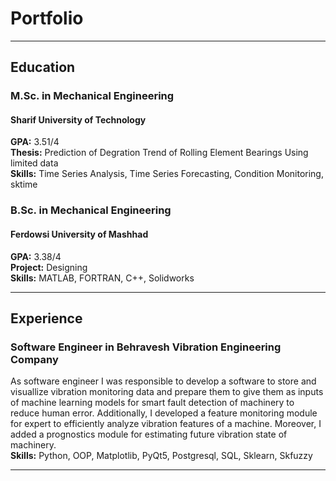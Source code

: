 # Portfolio  

___
## Education  
### M.Sc. in Mechanical Engineering  
#### Sharif University of Technology 
**GPA:** 3.51/4  
**Thesis:** Prediction of Degration Trend of Rolling Element Bearings Using limited data  
**Skills:** Time Series Analysis, Time Series Forecasting, Condition Monitoring, sktime  


### B.Sc. in Mechanical Engineering  
#### Ferdowsi University of Mashhad
**GPA:** 3.38/4  
**Project:** Designing  
**Skills:** MATLAB, FORTRAN, C++, Solidworks  

___
## Experience  
### Software Engineer in Behravesh Vibration Engineering Company  
As software engineer I was responsible to develop a software to store and visuallize vibration monitoring data and prepare them to give them as inputs of machine learning models for smart fault detection of machinery to reduce human error. Additionally, I developed a feature monitoring module for expert to efficiently analyze vibration features of a machine. Moreover, I added a prognostics module for estimating future vibration state of machinery.  
**Skills:** Python, OOP, Matplotlib, PyQt5, Postgresql, SQL, Sklearn, Skfuzzy  

___

